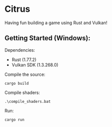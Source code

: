 # Citrus
Having fun building a game using Rust and Vulkan!
## Getting Started (Windows):
Dependencies:
- Rust (1.77.2)
- Vulkan SDK (1.3.268.0)

Compile the source:
```
cargo build
```
Compile shaders:
```
.\compile_shaders.bat
```

Run:
```
cargo run
```
